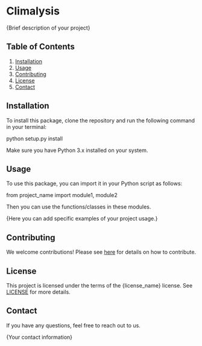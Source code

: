 # Climalysis

{Brief description of your project}

## Table of Contents

1. [Installation](#installation)
2. [Usage](#usage)
3. [Contributing](#contributing)
4. [License](#license)
5. [Contact](#contact)

## Installation

To install this package, clone the repository and run the following command in your terminal:

python setup.py install


Make sure you have Python 3.x installed on your system.

## Usage

To use this package, you can import it in your Python script as follows:

from project_name import module1, module2


Then you can use the functions/classes in these modules.

{Here you can add specific examples of your project usage.}

## Contributing

We welcome contributions! Please see [here](CONTRIBUTING.md) for details on how to contribute.

## License

This project is licensed under the terms of the {license_name} license. See [LICENSE](LICENSE) for more details.

## Contact

If you have any questions, feel free to reach out to us.

{Your contact information}
